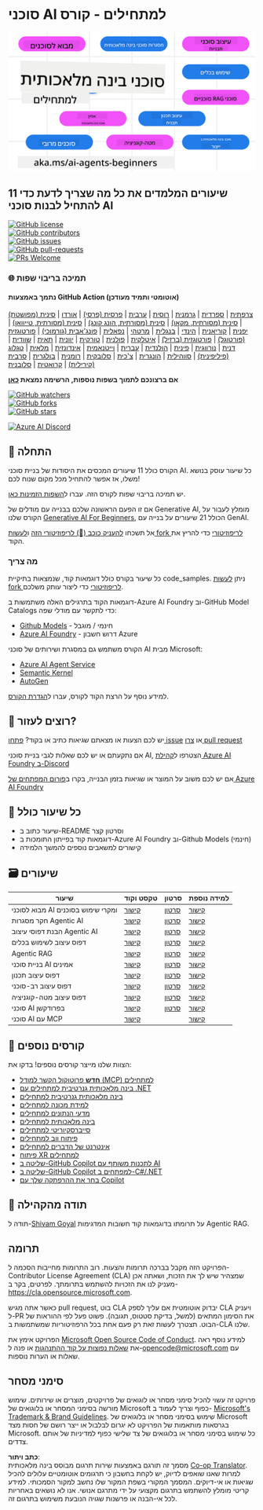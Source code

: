 <!--
CO_OP_TRANSLATOR_METADATA:
{
  "original_hash": "b06f16d6944fab788df1db7638d0edaa",
  "translation_date": "2025-07-12T08:41:52+00:00",
  "source_file": "README.md",
  "language_code": "he"
}
-->
# סוכני AI למתחילים - קורס

![Generative AI For Beginners](../../translated_images/repo-thumbnail.083b24afed61b6dd27a7fc53798bebe9edf688a41031163a1fca9f61c64d63ec.he.png)

## 11 שיעורים המלמדים את כל מה שצריך לדעת כדי להתחיל לבנות סוכני AI

[![GitHub license](https://img.shields.io/github/license/microsoft/ai-agents-for-beginners.svg)](https://github.com/microsoft/ai-agents-for-beginners/blob/master/LICENSE?WT.mc_id=academic-105485-koreyst)  
[![GitHub contributors](https://img.shields.io/github/contributors/microsoft/ai-agents-for-beginners.svg)](https://GitHub.com/microsoft/ai-agents-for-beginners/graphs/contributors/?WT.mc_id=academic-105485-koreyst)  
[![GitHub issues](https://img.shields.io/github/issues/microsoft/ai-agents-for-beginners.svg)](https://GitHub.com/microsoft/ai-agents-for-beginners/issues/?WT.mc_id=academic-105485-koreyst)  
[![GitHub pull-requests](https://img.shields.io/github/issues-pr/microsoft/ai-agents-for-beginners.svg)](https://GitHub.com/microsoft/ai-agents-for-beginners/pulls/?WT.mc_id=academic-105485-koreyst)  
[![PRs Welcome](https://img.shields.io/badge/PRs-welcome-brightgreen.svg?style=flat-square)](http://makeapullrequest.com?WT.mc_id=academic-105485-koreyst)

### 🌐 תמיכה בריבוי שפות

#### נתמך באמצעות GitHub Action (אוטומטי ותמיד מעודכן)

[צרפתית](../fr/README.md) | [ספרדית](../es/README.md) | [גרמנית](../de/README.md) | [רוסית](../ru/README.md) | [ערבית](../ar/README.md) | [פרסית (פרסי)](../fa/README.md) | [אורדו](../ur/README.md) | [סינית (מפושטת)](../zh/README.md) | [סינית (מסורתית, מקאו)](../mo/README.md) | [סינית (מסורתית, הונג קונג)](../hk/README.md) | [סינית (מסורתית, טייוואן)](../tw/README.md) | [יפנית](../ja/README.md) | [קוריאנית](../ko/README.md) | [הינדי](../hi/README.md) | [בנגלית](../bn/README.md) | [מרטהי](../mr/README.md) | [נפאלית](../ne/README.md) | [פונג'אבית (גורמוכי)](../pa/README.md) | [פורטוגזית (פורטוגל)](../pt/README.md) | [פורטוגזית (ברזיל)](../br/README.md) | [איטלקית](../it/README.md) | [פולנית](../pl/README.md) | [טורקית](../tr/README.md) | [יוונית](../el/README.md) | [תאית](../th/README.md) | [שוודית](../sv/README.md) | [דנית](../da/README.md) | [נורווגית](../no/README.md) | [פינית](../fi/README.md) | [הולנדית](../nl/README.md) | [עברית](./README.md) | [וייטנאמית](../vi/README.md) | [אינדונזית](../id/README.md) | [מלאית](../ms/README.md) | [טגלוג (פיליפינית)](../tl/README.md) | [סווהילית](../sw/README.md) | [הונגרית](../hu/README.md) | [צ'כית](../cs/README.md) | [סלובקית](../sk/README.md) | [רומנית](../ro/README.md) | [בולגרית](../bg/README.md) | [סרבית (קירילית)](../sr/README.md) | [קרואטית](../hr/README.md) | [סלובנית](../sl/README.md)

**אם ברצונכם לתמוך בשפות נוספות, הרשימה נמצאת [כאן](https://github.com/Azure/co-op-translator/blob/main/getting_started/supported-languages.md)**

[![GitHub watchers](https://img.shields.io/github/watchers/microsoft/ai-agents-for-beginners.svg?style=social&label=Watch)](https://GitHub.com/microsoft/ai-agents-for-beginners/watchers/?WT.mc_id=academic-105485-koreyst)  
[![GitHub forks](https://img.shields.io/github/forks/microsoft/ai-agents-for-beginners.svg?style=social&label=Fork)](https://GitHub.com/microsoft/ai-agents-for-beginners/network/?WT.mc_id=academic-105485-koreyst)  
[![GitHub stars](https://img.shields.io/github/stars/microsoft/ai-agents-for-beginners.svg?style=social&label=Star)](https://GitHub.com/microsoft/ai-agents-for-beginners/stargazers/?WT.mc_id=academic-105485-koreyst)

[![Azure AI Discord](https://dcbadge.limes.pink/api/server/kzRShWzttr)](https://discord.gg/kzRShWzttr)


## 🌱 התחלה

הקורס כולל 11 שיעורים המכסים את היסודות של בניית סוכני AI. כל שיעור עוסק בנושא משלו, אז אפשר להתחיל מכל מקום שנוח לכם!

יש תמיכה בריבוי שפות לקורס הזה. עברו ל[השפות הזמינות כאן](../..).

אם זו הפעם הראשונה שלכם בבנייה עם מודלים של Generative AI, מומלץ לעבור על הקורס שלנו [Generative AI For Beginners](https://aka.ms/genai-beginners), הכולל 21 שיעורים על בנייה עם GenAI.

אל תשכחו [להעניק כוכב (🌟) לריפוזיטורי הזה](https://docs.github.com/en/get-started/exploring-projects-on-github/saving-repositories-with-stars?WT.mc_id=academic-105485-koreyst) ו[לעשות fork לריפוזיטורי](https://github.com/microsoft/ai-agents-for-beginners/fork) כדי להריץ את הקוד.

### מה צריך

כל שיעור בקורס כולל דוגמאות קוד, שנמצאות בתיקיית code_samples. ניתן [לעשות fork לריפוזיטורי](https://github.com/microsoft/ai-agents-for-beginners/fork) כדי ליצור עותק משלכם.

דוגמאות הקוד בתרגילים האלה משתמשות ב-Azure AI Foundry וב-GitHub Model Catalogs כדי לתקשר עם מודלי שפה:

- [Github Models](https://aka.ms/ai-agents-beginners/github-models) - חינמי / מוגבל  
- [Azure AI Foundry](https://aka.ms/ai-agents-beginners/ai-foundry) - דרוש חשבון Azure

הקורס משתמש גם במסגרת ושירותים של סוכני AI מבית Microsoft:

- [Azure AI Agent Service](https://aka.ms/ai-agents-beginners/ai-agent-service)  
- [Semantic Kernel](https://aka.ms/ai-agents-beginners/semantic-kernel)  
- [AutoGen](https://aka.ms/ai-agents/autogen)

למידע נוסף על הרצת הקוד לקורס, עברו ל[הגדרת הקורס](./00-course-setup/README.md).

## 🙏 רוצים לעזור?

יש לכם הצעות או מצאתם שגיאות כתיב או בקוד? [פתחו issue](https://github.com/microsoft/ai-agents-for-beginners/issues?WT.mc_id=academic-105485-koreyst) או [צרו pull request](https://github.com/microsoft/ai-agents-for-beginners/pulls?WT.mc_id=academic-105485-koreyst)

אם נתקעתם או יש לכם שאלות לגבי בניית סוכני AI, הצטרפו ל[קהילת Azure AI Foundry ב-Discord](https://discord.gg/kzRShWzttr)

אם יש לכם משוב על המוצר או שגיאות בזמן הבנייה, בקרו ב[פורום המפתחים של Azure AI Foundry](https://aka.ms/azureaifoundry/forum)

## 📂 כל שיעור כולל

- שיעור כתוב ב-README וסרטון קצר  
- דוגמאות קוד בפייתון התומכות ב-Azure AI Foundry וב-Github Models (חינמי)  
- קישורים למשאבים נוספים להמשך הלמידה  

## 🗃️ שיעורים

| **שיעור**                                | **טקסט וקוד**                                      | **סרטון**                                                  | **למידה נוספת**                                                                       |
|------------------------------------------|----------------------------------------------------|------------------------------------------------------------|----------------------------------------------------------------------------------------|
| מבוא לסוכני AI ומקרי שימוש בסוכנים       | [קישור](./01-intro-to-ai-agents/README.md)          | [סרטון](https://youtu.be/3zgm60bXmQk?si=z8QygFvYQv-9WtO1)  | [קישור](https://aka.ms/ai-agents-beginners/collection?WT.mc_id=academic-105485-koreyst) |
| חקר מסגרות Agentic AI                    | [קישור](./02-explore-agentic-frameworks/README.md)  | [סרטון](https://youtu.be/ODwF-EZo_O8?si=Vawth4hzVaHv-u0H)  | [קישור](https://aka.ms/ai-agents-beginners/collection?WT.mc_id=academic-105485-koreyst) |
| הבנת דפוסי עיצוב Agentic AI              | [קישור](./03-agentic-design-patterns/README.md)     | [סרטון](https://youtu.be/m9lM8qqoOEA?si=BIzHwzstTPL8o9GF)  | [קישור](https://aka.ms/ai-agents-beginners/collection?WT.mc_id=academic-105485-koreyst) |
| דפוס עיצוב לשימוש בכלים                  | [קישור](./04-tool-use/README.md)                    | [סרטון](https://youtu.be/vieRiPRx-gI?si=2z6O2Xu2cu_Jz46N)  | [קישור](https://aka.ms/ai-agents-beginners/collection?WT.mc_id=academic-105485-koreyst) |
| Agentic RAG                              | [קישור](./05-agentic-rag/README.md)                 | [סרטון](https://youtu.be/WcjAARvdL7I?si=gKPWsQpKiIlDH9A3)  | [קישור](https://aka.ms/ai-agents-beginners/collection?WT.mc_id=academic-105485-koreyst) |
| בניית סוכני AI אמינים                    | [קישור](./06-building-trustworthy-agents/README.md) | [סרטון](https://youtu.be/iZKkMEGBCUQ?si=jZjpiMnGFOE9L8OK ) | [קישור](https://aka.ms/ai-agents-beginners/collection?WT.mc_id=academic-105485-koreyst) |
| דפוס עיצוב תכנון                         | [קישור](./07-planning-design/README.md)             | [סרטון](https://youtu.be/kPfJ2BrBCMY?si=6SC_iv_E5-mzucnC)  | [קישור](https://aka.ms/ai-agents-beginners/collection?WT.mc_id=academic-105485-koreyst) |
| דפוס עיצוב רב-סוכני                     | [קישור](./08-multi-agent/README.md)                 | [סרטון](https://youtu.be/V6HpE9hZEx0?si=rMgDhEu7wXo2uo6g)  | [קישור](https://aka.ms/ai-agents-beginners/collection?WT.mc_id=academic-105485-koreyst) |
| דפוס עיצוב מטה-קוגניציה                  | [קישור](./09-metacognition/README.md)               | [סרטון](https://youtu.be/His9R6gw6Ec?si=8gck6vvdSNCt6OcF)  | [קישור](https://aka.ms/ai-agents-beginners/collection?WT.mc_id=academic-105485-koreyst) |
| סוכני AI בפרודקשן                       | [קישור](./10-ai-agents-production/README.md)        | [סרטון](https://youtu.be/l4TP6IyJxmQ?si=31dnhexRo6yLRJDl)  | [קישור](https://aka.ms/ai-agents-beginners/collection?WT.mc_id=academic-105485-koreyst) |
| סוכני AI עם MCP                         | [קישור](./11-mcp/README.md)                         |                                                            | [קישור](https://aka.ms/mcp-for-beginners)                                               |

## 🎒 קורסים נוספים

הצוות שלנו מייצר קורסים נוספים! בדקו את:

- [**חדש** פרוטוקול הקשר למודל (MCP) למתחילים](https://github.com/microsoft/mcp-for-beginners?WT.mc_id=academic-105485-koreyst)
- [בינה מלאכותית גנרטיבית למתחילים עם .NET](https://github.com/microsoft/Generative-AI-for-beginners-dotnet?WT.mc_id=academic-105485-koreyst)
- [בינה מלאכותית גנרטיבית למתחילים](https://github.com/microsoft/generative-ai-for-beginners?WT.mc_id=academic-105485-koreyst)
- [למידת מכונה למתחילים](https://aka.ms/ml-beginners?WT.mc_id=academic-105485-koreyst)
- [מדעי הנתונים למתחילים](https://aka.ms/datascience-beginners?WT.mc_id=academic-105485-koreyst)
- [בינה מלאכותית למתחילים](https://aka.ms/ai-beginners?WT.mc_id=academic-105485-koreyst)
- [סייברסקיוריטי למתחילים](https://github.com/microsoft/Security-101??WT.mc_id=academic-96948-sayoung)
- [פיתוח ווב למתחילים](https://aka.ms/webdev-beginners?WT.mc_id=academic-105485-koreyst)
- [אינטרנט של הדברים למתחילים](https://aka.ms/iot-beginners?WT.mc_id=academic-105485-koreyst)
- [פיתוח XR למתחילים](https://github.com/microsoft/xr-development-for-beginners?WT.mc_id=academic-105485-koreyst)
- [שליטה ב-GitHub Copilot לתכנות משותף עם AI](https://aka.ms/GitHubCopilotAI?WT.mc_id=academic-105485-koreyst)
- [שליטה ב-GitHub Copilot למפתחים ב-C#/.NET](https://github.com/microsoft/mastering-github-copilot-for-dotnet-csharp-developers?WT.mc_id=academic-105485-koreyst)
- [בחר את ההרפתקה שלך עם Copilot](https://github.com/microsoft/CopilotAdventures?WT.mc_id=academic-105485-koreyst)

## 🌟 תודה מהקהילה

תודה ל-[Shivam Goyal](https://www.linkedin.com/in/shivam2003/) על תרומתו בדוגמאות קוד חשובות המדגימות Agentic RAG.

## תרומה

הפרויקט הזה מקבל בברכה תרומות והצעות. רוב התרומות מחייבות הסכמה ל-
Contributor License Agreement (CLA) שמצהיר שיש לך את הזכות, ושאתה אכן מעניק לנו
את הזכויות להשתמש בתרומתך. לפרטים, בקר ב-
<https://cla.opensource.microsoft.com>.

כאשר אתה מגיש pull request, בוט CLA יבדוק אוטומטית אם עליך לספק
CLA ויעניק ל-PR את הסימון המתאים (למשל, בדיקת סטטוס, תגובה). פשוט פעל לפי ההוראות
של הבוט. תצטרך לעשות זאת רק פעם אחת בכל הרפוזיטוריות שמשתמשות ב-CLA שלנו.

הפרויקט אימץ את [Microsoft Open Source Code of Conduct](https://opensource.microsoft.com/codeofconduct/).
למידע נוסף ראה את [שאלות נפוצות על קוד ההתנהגות](https://opensource.microsoft.com/codeofconduct/faq/) או
פנה ל-[opencode@microsoft.com](mailto:opencode@microsoft.com) עם שאלות או הערות נוספות.

## סימני מסחר

פרויקט זה עשוי להכיל סימני מסחר או לוגואים של פרויקטים, מוצרים או שירותים. שימוש מורשה בסימני המסחר או בלוגואים של Microsoft כפוף וצריך לעמוד ב-
[Microsoft's Trademark & Brand Guidelines](https://www.microsoft.com/legal/intellectualproperty/trademarks/usage/general).
שימוש בסימני מסחר או בלוגואים של Microsoft בגרסאות מותאמות של הפרויקט לא יגרום לבלבול או ייצר רושם של חסות מצד Microsoft.
כל שימוש בסימני מסחר או בלוגואים של צד שלישי כפוף למדיניות של אותם צדדים.

**כתב ויתור**:  
מסמך זה תורגם באמצעות שירות תרגום מבוסס בינה מלאכותית [Co-op Translator](https://github.com/Azure/co-op-translator). למרות שאנו שואפים לדיוק, יש לקחת בחשבון כי תרגומים אוטומטיים עלולים להכיל שגיאות או אי-דיוקים. המסמך המקורי בשפת המקור שלו נחשב למקור הסמכותי. למידע קריטי מומלץ להשתמש בתרגום מקצועי על ידי מתרגם אנושי. אנו לא נושאים באחריות לכל אי-הבנה או פרשנות שגויה הנובעת משימוש בתרגום זה.